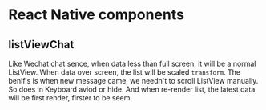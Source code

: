 # React Native components

## listViewChat

Like Wechat chat sence, when data less than full screen, it will be a normal ListView.
When data over screen, the list will be scaled `transform`. The benifis is when new message came, we needn't to scroll ListView manually. So does in Keyboard aviod or hide.
And when re-render list, the latest data will be first render, firster to be seem.


